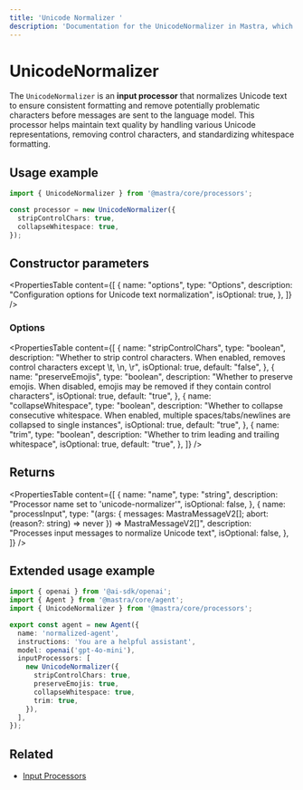 ```yaml
---
title: 'Unicode Normalizer '
description: 'Documentation for the UnicodeNormalizer in Mastra, which normalizes Unicode text to ensure consistent formatting and remove potentially problematic characters.'
---
```


# UnicodeNormalizer

The `UnicodeNormalizer` is an **input processor** that normalizes Unicode text to ensure consistent formatting and remove potentially problematic characters before messages are sent to the language model. This processor helps maintain text quality by handling various Unicode representations, removing control characters, and standardizing whitespace formatting.

## Usage example

```typescript copy
import { UnicodeNormalizer } from '@mastra/core/processors';

const processor = new UnicodeNormalizer({
  stripControlChars: true,
  collapseWhitespace: true,
});
```

## Constructor parameters

<PropertiesTable
content={[
{
name: "options",
type: "Options",
description: "Configuration options for Unicode text normalization",
isOptional: true,
},
]}
/>

### Options

<PropertiesTable
content={[
{
name: "stripControlChars",
type: "boolean",
description: "Whether to strip control characters. When enabled, removes control characters except \t, \n, \r",
isOptional: true,
default: "false",
},
{
name: "preserveEmojis",
type: "boolean",
description: "Whether to preserve emojis. When disabled, emojis may be removed if they contain control characters",
isOptional: true,
default: "true",
},
{
name: "collapseWhitespace",
type: "boolean",
description: "Whether to collapse consecutive whitespace. When enabled, multiple spaces/tabs/newlines are collapsed to single instances",
isOptional: true,
default: "true",
},
{
name: "trim",
type: "boolean",
description: "Whether to trim leading and trailing whitespace",
isOptional: true,
default: "true",
},
]}
/>

## Returns

<PropertiesTable
content={[
{
name: "name",
type: "string",
description: "Processor name set to 'unicode-normalizer'",
isOptional: false,
},
{
name: "processInput",
type: "(args: { messages: MastraMessageV2[]; abort: (reason?: string) => never }) => MastraMessageV2[]",
description: "Processes input messages to normalize Unicode text",
isOptional: false,
},
]}
/>

## Extended usage example

```typescript filename="src/mastra/agents/normalized-agent.ts" showLineNumbers copy
import { openai } from '@ai-sdk/openai';
import { Agent } from '@mastra/core/agent';
import { UnicodeNormalizer } from '@mastra/core/processors';

export const agent = new Agent({
  name: 'normalized-agent',
  instructions: 'You are a helpful assistant',
  model: openai('gpt-4o-mini'),
  inputProcessors: [
    new UnicodeNormalizer({
      stripControlChars: true,
      preserveEmojis: true,
      collapseWhitespace: true,
      trim: true,
    }),
  ],
});
```

## Related

- [Input Processors](../../docs/agents/input-processors)
